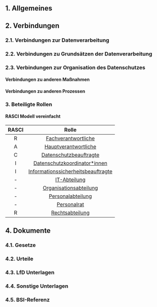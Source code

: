 ## 1. Allgemeines
## 2. Verbindungen
### 2.1. Verbindungen zur Datenverarbeitung
### 2.2. Verbindungen zu Grundsätzen der Datenverarbeitung
### 2.3. Verbindungen zur Organisation des Datenschutzes
#### Verbindungen zu anderen Maßnahmen
#### Verbindungen zu anderen Prozessen
### 3. Beteiligte Rollen

#### RASCI Modell vereinfacht

| RASCI | Rolle |
| :---: | :----------------: |
| R  | [Fachverantwortliche](../Organisation/Rolle-Fachverantwortliche.md)   |
| A  | [Hauptverantwortliche](../Organisation/Rolle-Hauptverantwortliche.md) |
| C  | [Datenschutzbeauftragte](../Organisation/Rolle-DSB.md) |
| I  | [Datenschutzkoordinator*innen](../Organisation/Rolle-DSK.md) |
| I  | [Informationssicherheitsbeauftragte](../Organisation/Rolle-ISB.md)|
| -  | [IT-Abteilung](../Organisation/Rolle-IT-Abteilung.md) |
| -  | [Organisationsabteilung](../Organisation/Rolle-Organisationsabteilung.md) |
| -  | [Personalabteilung](../Organisation/Rolle-Personalabteilung.md) |
| -  | [Personalrat](../Organisation/Rolle-Personalrat.md) |
| R  | [Rechtsabteilung](../Organisation/Rolle-Rechtsabteilung.md)|


## 4. Dokumente
### 4.1. Gesetze
### 4.2. Urteile
### 4.3. LfD Unterlagen
### 4.4. Sonstige Unterlagen
### 4.5. BSI-Referenz